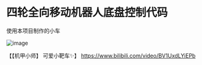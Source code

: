 # 四轮全向移动机器人底盘控制代码

使用本项目制作的小车

![image](https://github.com/user-attachments/assets/7e491825-bc30-4d66-81df-7105cea31708)

【【机甲小师】 可爱小靶车✨】
https://www.bilibili.com/video/BV1UxdLYiEPb
